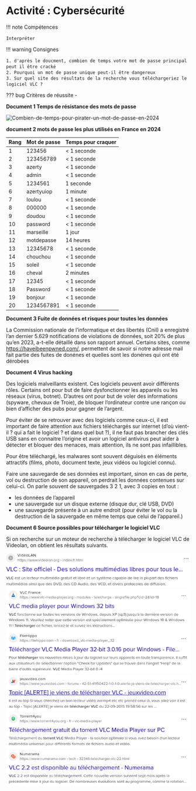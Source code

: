 # Activité : Cybersécurité 



!!! note Compétences

    Interpréter 

!!! warning Consignes

    1. d'après le doucment, combien de temps votre mot de passe principal peut il être cracké
    2. Pourquoi un mot de passe unique peut-il être dangereux
    3. Sur quel site des résultats de la recherche vous téléchargeriez le logiciel VLC ?
    
??? bug Critères de réussite
    - 



<div markdown style="page-break-after: always;">

**Document 1 Temps de résistance des mots de passe**

![Combien-de-temps-pour-pirater-un-mot-de-passe-en-2024](https://github.com/user-attachments/assets/7e4cb6c6-fcf5-4d41-90e9-b105fde986f2)



**document 2 mots de passe les plus utilisés en France en 2024**

| Rang | Mot de passe | Temps pour craquer |
|--------|--------------|--------------------|
| 1      | 123456       | < 1 seconde        |
| 2      | 123456789    | < 1 seconde        |
| 3      | azerty       | < 1 seconde        |
| 4      | admin        | < 1 seconde        |
| 5      | 1234561      | 1 seconde          |
| 6      | azertyuiop   | 1 minute           |
| 7      | loulou       | < 1 seconde        |
| 8      | 000000       | < 1 seconde        |
| 9      | doudou       | < 1 seconde        |
| 10     | password     | < 1 seconde        |
| 11     | marseille    | 1 jour             |
| 12     | motdepasse   | 14 heures          |
| 13     | 12345678     | < 1 seconde        |
| 14     | chouchou     | < 1 seconde        |
| 15     | soleil       | < 1 seconde        |
| 16     | cheval       | 2 minutes          |
| 17     | 12345        | < 1 seconde        |
| 18     | Password     | < 1 seconde        |
| 19     | bonjour      | < 1 seconde        |
| 20     | 1234567891   | < 1 seconde        |


**Document 3 Fuite de données et risques pour toutes les données**

La Commission nationale de l’informatique et des libertés (Cnil) a enregistré l’an dernier 5.629 notifications de violations de données, soit 20% de plus qu’en 2023, a-t-elle détaillé dans son rapport annuel.
Certains sites, comme https://haveibeenpwned.com/, permettent de savoir si notre adresse mail fait partie des fuites de donénes et quelles sont les donénes qui ont été dérobées

**Document 4 Virus hacking**

Des logiciels malveillants existent. Ces logiciels peuvent avoir différents rôles. Certains ont pour but de faire dysfonctionner les appareils ou les réseaux (virus, botnet). D’autres ont pour but de voler des informations (spyware, chevaux de Troie), de bloquer l’ordinateur contre une rançon ou bien d’afficher des pubs pour gagner de l’argent.

Pour éviter de se retrouver avec des logiciels comme ceux-ci, il est important de faire attention aux fichiers téléchargés sur internet (d’où vient-il ? qui a fait le logiciel ? et dans quel but ?), il ne faut pas brancher des clés USB sans en connaitre l’origine et avoir un logiciel antivirus peut aider à détecter et bloquer des menaces, mais attention, ils ne sont pas infaillibles.

Pour être téléchargé, les malwares sont souvent déguisés en éléments attractifs (films, photo, document texte, jeux vidéos ou logiciel connu).


Faire une sauvegarde de ses données est important, sinon en cas de perte, vol ou destruction de son appareil, on perdrait les données contenues sur celui-ci.
On parle souvent de sauvergades 3 2 1, avec 3 copies en tout :
- les données de l’appareil
- une sauvergade sur un disque externe (disque dur, clé USB, DVD) 
- une sauvegarde présente à un autre endroit (pour éviter le vol ou la destruction de la sauvergade en même temps que celui de l’appareil.)

**Document 6 Source possibles pour télécharger le logiciel VLC**
 
Si on recherche sur un moteur de recherche à télécharger le logiciel VLC de Videolan, on obtient les résultats suivants.


![Site officiel de videolan](image-4.png)
![Site présent dans les premiers liens sur un moteur de recherche](image-2.png)
![Site permettant de déposer des fichiers informatiques](image-3.png)
![Forum d'un site de jeux vidéos](image-5.png)
![Site de lien de torrent](image-6.png)
![Site de presse informatique](image-7.png)
</div>
